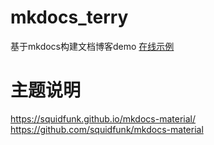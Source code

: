 # mkdocs_terry
基于mkdocs构建文档博客demo
[在线示例](https://mkdocs-terry.readthedocs.io/en/latest/)


# 主题说明
https://squidfunk.github.io/mkdocs-material/
https://github.com/squidfunk/mkdocs-material